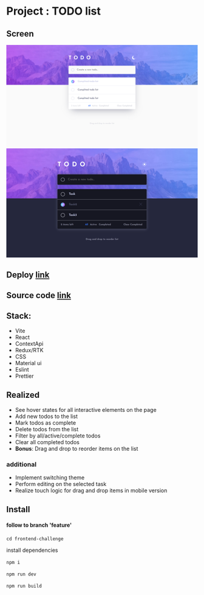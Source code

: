 # Project : TODO list

## Screen

![screen](screen-project.png)
![screen](dark.png)

## Deploy [link](https://zesty-frangollo-e537ef.netlify.app/)

## Source code [link](https://github.com/VlaRu/frontend-challenge/tree/feature/frontend-challenge)

## Stack:

- Vite
- React
- ContextApi
- Redux/RTK
- CSS
- Material ui
- Eslint
- Prettier

## Realized

- See hover states for all interactive elements on the page
- Add new todos to the list
- Mark todos as complete
- Delete todos from the list
- Filter by all/active/complete todos
- Clear all completed todos
- **Bonus**: Drag and drop to reorder items on the list

### additional
- Implement switching theme
- Perform editing on the selected task
- Realize touch logic for drag and drop items in mobile version

## Install

#### follow to branch 'feature'

``
cd frontend-challenge
``

install dependencies

``
npm i
``

``
npm run dev
``

``
npm run build
``
